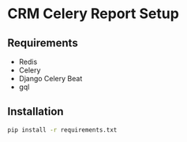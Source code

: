 # CRM Celery Report Setup

## Requirements
- Redis
- Celery
- Django Celery Beat
- gql

## Installation
```bash
pip install -r requirements.txt
